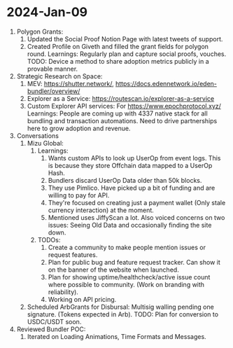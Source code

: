 # 2024-Jan-09

1. Polygon Grants:
	1. Updated the Social Proof Notion Page with latest tweets of support.
	2. Created Profile on Giveth and filled the grant fields for polygon round. 
		Learnings: Regularly plan and capture social proofs, vouches.
		TODO: Device a method to share adoption metrics publicly in a provable manner.
2. Strategic Research on Space:
	1. MEV: https://shutter.network/,  https://docs.edennetwork.io/eden-bundler/overview/
	2. Explorer as a Service: https://routescan.io/explorer-as-a-service
	3. Custom Explorer API services: For https://www.epochprotocol.xyz/
		Learnings: People are coming up with 4337 native stack for all bundling and transaction automations. Need to drive partnerships here to grow adoption and revenue.
3. Conversations
	1. Mizu Global: 
		1. Learnings:
			1. Wants custom APIs to look up UserOp from event logs. This is because they store Offchain data mapped to a UserOp Hash.
			2. Bundlers discard UserOp Data older than 50k blocks.
			3. They use Pimlico. Have picked up a bit of funding and are willing to pay for API.
			4. They're focused on creating just a payment wallet (Only stale currency interaction) at the moment.
			5. Mentioned uses JiffyScan a lot. Also voiced concerns on two issues: Seeing Old Data and occasionally finding the site down.
		2. TODOs:
			1. Create a community to make people mention issues or request features.
			2. Plan for public bug and feature request tracker. Can show it on the banner of the website when launched.
			3. Plan for showing uptime/healthcheck/active issue count where possible to community. (Work on branding with reliability).
			4. Working on API pricing.
	2. Scheduled ArbGrants for Disbursal: Multisig walling pending one signature. (Tokens expected in Arb). TODO: Plan for conversion to USDC/USDT soon.
4. Reviewed Bundler POC:
	1. Iterated on Loading Animations, Time Formats and Messages.